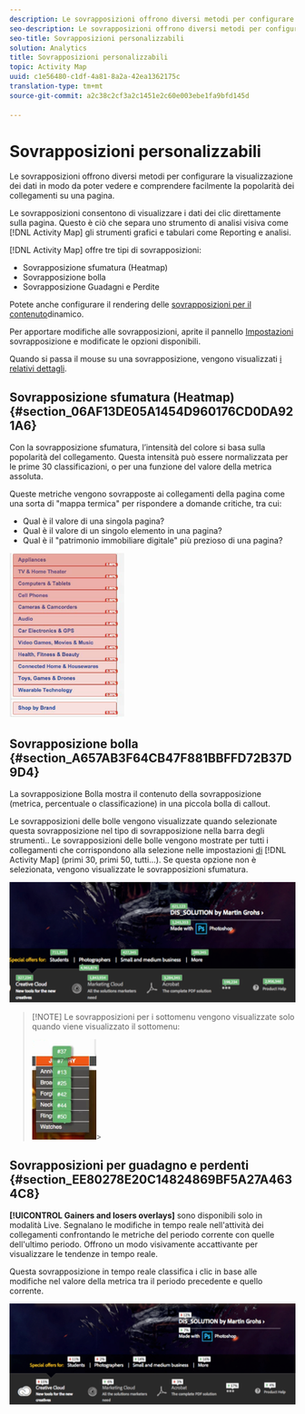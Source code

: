 ```yaml
---
description: Le sovrapposizioni offrono diversi metodi per configurare la visualizzazione dei dati in modo da poter vedere e comprendere facilmente la popolarità dei collegamenti su una pagina.
seo-description: Le sovrapposizioni offrono diversi metodi per configurare la visualizzazione dei dati in modo da poter vedere e comprendere facilmente la popolarità dei collegamenti su una pagina.
seo-title: Sovrapposizioni personalizzabili
solution: Analytics
title: Sovrapposizioni personalizzabili
topic: Activity Map
uuid: c1e56480-c1df-4a81-8a2a-42ea1362175c
translation-type: tm+mt
source-git-commit: a2c38c2cf3a2c1451e2c60e003ebe1fa9bfd145d

---
```



# Sovrapposizioni personalizzabili

Le sovrapposizioni offrono diversi metodi per configurare la visualizzazione dei dati in modo da poter vedere e comprendere facilmente la popolarità dei collegamenti su una pagina.

Le sovrapposizioni consentono di visualizzare i dati dei clic direttamente sulla pagina. Questo è ciò che separa uno strumento di analisi visiva come [!DNL Activity Map] gli strumenti grafici e tabulari come Reporting e analisi.

[!DNL Activity Map] offre tre tipi di sovrapposizioni:

* Sovrapposizione sfumatura (Heatmap)
* Sovrapposizione bolla
* Sovrapposizione Guadagni e Perdite

Potete anche configurare il rendering delle [sovrapposizioni per il contenuto](/help/analyze/activity-map/activitymap-link-tracking/activitymap-stl-track-custom-elements.md)dinamico.

Per apportare modifiche alle sovrapposizioni, aprite il pannello [Impostazioni](/help/analyze/activity-map/activitymap-overlay-settings.md) sovrapposizione e modificate le opzioni disponibili.

Quando si passa il mouse su una sovrapposizione, vengono visualizzati [i relativi dettagli](/help/analyze/activity-map/activitymap-overlay-details.md).

## Sovrapposizione sfumatura (Heatmap) {#section_06AF13DE05A1454D960176CD0DA921A6}

Con la sovrapposizione sfumatura, l’intensità del colore si basa sulla popolarità del collegamento. Questa intensità può essere normalizzata per le prime 30 classificazioni, o per una funzione del valore della metrica assoluta.

Queste metriche vengono sovrapposte ai collegamenti della pagina come una sorta di "mappa termica" per rispondere a domande critiche, tra cui:

* Qual è il valore di una singola pagina?
* Qual è il valore di un singolo elemento in una pagina?
* Qual è il "patrimonio immobiliare digitale" più prezioso di una pagina?

![](assets/gradient.png)

## Sovrapposizione bolla {#section_A657AB3F64CB47F881BBFFD72B37D9D4}

La sovrapposizione Bolla mostra il contenuto della sovrapposizione (metrica, percentuale o classificazione) in una piccola bolla di callout.

Le sovrapposizioni delle bolle vengono visualizzate quando selezionate questa sovrapposizione nel tipo di sovrapposizione nella barra degli strumenti.. Le sovrapposizioni delle bolle vengono mostrate per tutti i collegamenti che corrispondono alla selezione nelle impostazioni [di](/help/analyze/activity-map/activitymap-overlay-settings.md) [!DNL Activity Map] (primi 30, primi 50, tutti...). Se questa opzione non è selezionata, vengono visualizzate le sovrapposizioni sfumatura.

![](assets/bubble_overlay.png)

> [!NOTE] Le sovrapposizioni per i sottomenu vengono visualizzate solo quando viene visualizzato il sottomenu:
>
>![](assets/bubbles_submenu.png)&gt;

## Sovrapposizioni per guadagno e perdenti {#section_EE80278E20C14824869BF5A27A4634C8}

**[!UICONTROL Gainers and losers overlays]** sono disponibili solo in modalità Live. Segnalano le modifiche in tempo reale nell'attività dei collegamenti confrontando le metriche del periodo corrente con quelle dell'ultimo periodo. Offrono un modo visivamente accattivante per visualizzare le tendenze in tempo reale.

Questa sovrapposizione in tempo reale classifica i clic in base alle modifiche nel valore della metrica tra il periodo precedente e quello corrente.

![](assets/gainers_losers.png)

